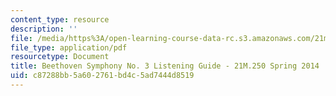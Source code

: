 ```yaml
---
content_type: resource
description: ''
file: /media/https%3A/open-learning-course-data-rc.s3.amazonaws.com/21m-250-beethoven-to-mahler-spring-2014/c87288bb5a602761bd4c5ad7444d8519_MIT9_14S14_BeethSymphNo.3Guide.pdf
file_type: application/pdf
resourcetype: Document
title: Beethoven Symphony No. 3 Listening Guide - 21M.250 Spring 2014
uid: c87288bb-5a60-2761-bd4c-5ad7444d8519
---
```

